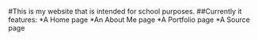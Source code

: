 #This is my website that is intended for school purposes.
##Currently it features:
*A Home page
*An About Me page
*A Portfolio page
*A Source page